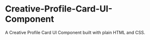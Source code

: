 # Creative-Profile-Card-UI-Component
A Creative Profile Card UI Component built with plain HTML and CSS.
